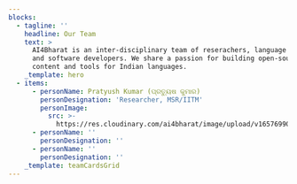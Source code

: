 ```yaml
---
blocks:
  - tagline: ''
    headline: Our Team
    text: >
      AI4Bharat is an inter-disciplinary team of reserachers, language experts,
      and software developers. We share a passion for building open-source
      content and tools for Indian languages.
    _template: hero
  - items:
      - personName: Pratyush Kumar (ପ୍ରତ୍ୟୁଷ କୁମାର)
        personDesignation: 'Researcher, MSR/IITM'
        personImage:
          src: >-
            https://res.cloudinary.com/ai4bharat/image/upload/v1657699057/pratyush_kumar_hgkewb.jpg
      - personName: ''
        personDesignation: ''
      - personName: ''
        personDesignation: ''
    _template: teamCardsGrid
---
```


